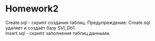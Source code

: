 # Homework2

Create.sql - скрипт создания таблиц. Предупреждение: Create.sql удаляет и создаёт базу SVI_Db1.  
Insert.sql - скрипт заполнения таблиц данными.  
